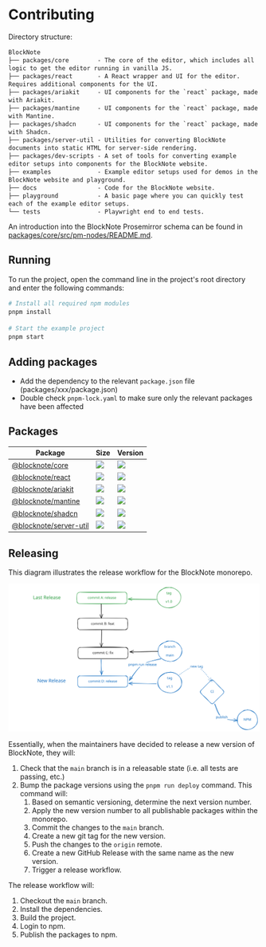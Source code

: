# Contributing

Directory structure:

```
BlockNote
├── packages/core        - The core of the editor, which includes all logic to get the editor running in vanilla JS.
├── packages/react       - A React wrapper and UI for the editor. Requires additional components for the UI.
├── packages/ariakit     - UI components for the `react` package, made with Ariakit.
├── packages/mantine     - UI components for the `react` package, made with Mantine.
├── packages/shadcn      - UI components for the `react` package, made with Shadcn.
├── packages/server-util - Utilities for converting BlockNote documents into static HTML for server-side rendering.
├── packages/dev-scripts - A set of tools for converting example editor setups into components for the BlockNote website.
├── examples             - Example editor setups used for demos in the BlockNote website and playground.
├── docs                 - Code for the BlockNote website.
├── playground           - A basic page where you can quickly test each of the example editor setups.
└── tests                - Playwright end to end tests.
```

An introduction into the BlockNote Prosemirror schema can be found in [packages/core/src/pm-nodes/README.md](https://github.com/TypeCellOS/BlockNote/blob/main/packages/core/src/pm-nodes/README.md).

## Running

To run the project, open the command line in the project's root directory and enter the following commands:

```bash
# Install all required npm modules
pnpm install

# Start the example project
pnpm start
```

## Adding packages

- Add the dependency to the relevant `package.json` file (packages/xxx/package.json)
- Double check `pnpm-lock.yaml` to make sure only the relevant packages have been affected

## Packages

| Package                                                                                          | Size                                                                                                                                                                                          | Version                                                                                                                                            |
| ------------------------------------------------------------------------------------------------ | --------------------------------------------------------------------------------------------------------------------------------------------------------------------------------------------- | -------------------------------------------------------------------------------------------------------------------------------------------------- |
| [@blocknote/core](https://github.com/TypeCellOS/BlockNote/tree/main/packages/core)               | <a href="https://bundlephobia.com/result?p=@blocknote/core@latest"><img src="https://img.shields.io/bundlephobia/minzip/@blocknote/core?color=%238ab4f8&label=gzip%20size"></a>               | <a href="https://www.npmjs.com/package/@blocknote/core"><img src="https://img.shields.io/npm/v/@blocknote/core.svg?color=%23c1a8e2"></a>           |
| [@blocknote/react](https://github.com/TypeCellOS/BlockNote/tree/main/packages/react)             | <a href="https://bundlephobia.com/result?p=@blocknote/react@latest"><img src="https://img.shields.io/bundlephobia/minzip/@blocknote/react?color=%238ab4f8&label=gzip%20size"></a>             | <a href="https://www.npmjs.com/package/@blocknote/react"><img src="https://img.shields.io/npm/v/@blocknote/react?color=%23c1a8e2"></a>             |
| [@blocknote/ariakit](https://github.com/TypeCellOS/BlockNote/tree/main/packages/ariakit)         | <a href="https://bundlephobia.com/result?p=@blocknote/ariakit@latest"><img src="https://img.shields.io/bundlephobia/minzip/@blocknote/ariakit?color=%238ab4f8&label=gzip%20size"></a>         | <a href="https://www.npmjs.com/package/@blocknote/ariakit"><img src="https://img.shields.io/npm/v/@blocknote/ariakit?color=%23c1a8e2"></a>         |
| [@blocknote/mantine](https://github.com/TypeCellOS/BlockNote/tree/main/packages/mantine)         | <a href="https://bundlephobia.com/result?p=@blocknote/mantine@latest"><img src="https://img.shields.io/bundlephobia/minzip/@blocknote/mantine?color=%238ab4f8&label=gzip%20size"></a>         | <a href="https://www.npmjs.com/package/@blocknote/mantine"><img src="https://img.shields.io/npm/v/@blocknote/mantine?color=%23c1a8e2"></a>         |
| [@blocknote/shadcn](https://github.com/TypeCellOS/BlockNote/tree/main/packages/shadcn)           | <a href="https://bundlephobia.com/result?p=@blocknote/shadcn@latest"><img src="https://img.shields.io/bundlephobia/minzip/@blocknote/shadcn?color=%238ab4f8&label=gzip%20size"></a>           | <a href="https://www.npmjs.com/package/@blocknote/shadcn"><img src="https://img.shields.io/npm/v/@blocknote/shadcn?color=%23c1a8e2"></a>           |
| [@blocknote/server-util](https://github.com/TypeCellOS/BlockNote/tree/main/packages/server-util) | <a href="https://bundlephobia.com/result?p=@blocknote/server-util@latest"><img src="https://img.shields.io/bundlephobia/minzip/@blocknote/server-util?color=%238ab4f8&label=gzip%20size"></a> | <a href="https://www.npmjs.com/package/@blocknote/server-util"><img src="https://img.shields.io/npm/v/@blocknote/server-util?color=%23c1a8e2"></a> |

## Releasing

This diagram illustrates the release workflow for the BlockNote monorepo.

![Release Workflow](./.resources/release-workflow.excalidraw.svg)

Essentially, when the maintainers have decided to release a new version of BlockNote, they will:

 1. Check that the `main` branch is in a releasable state (i.e. all tests are passing, etc.)
 2. Bump the package versions using the `pnpm run deploy` command. This command will:
    1. Based on semantic versioning, determine the next version number.
    2. Apply the new version number to all publishable packages within the monorepo.
    3. Commit the changes to the `main` branch.
    4. Create a new git tag for the new version.
    5. Push the changes to the `origin` remote.
    6. Create a new GitHub Release with the same name as the new version.
    7. Trigger a release workflow.

The release workflow will:

1. Checkout the `main` branch.
2. Install the dependencies.
3. Build the project.
4. Login to npm.
5. Publish the packages to npm.
